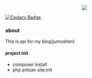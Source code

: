 <p align="center"><img src="https://www.jumoshen.cn/images/logo/logo.png.png"></p>

[![Codacy Badge](https://api.codacy.com/project/badge/Grade/cabaada8054c464cbdcaaf22477ba408)](https://app.codacy.com/app/jumoshen/blog_api?utm_source=github.com&utm_medium=referral&utm_content=jumoshen/blog_api&utm_campaign=Badge_Grade_Dashboard)
### about

This is api for my blog(jumoshen)

#### project init
- composer install
- php artisan site:init


